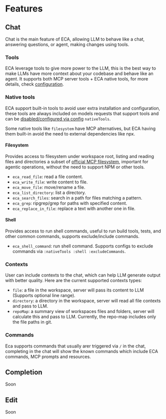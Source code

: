 # Features

## Chat

Chat is the main feature of ECA, allowing LLM to behave like a chat, answering questions, or agent, making changes using tools.

### Tools

ECA leverage tools to give more power to the LLM, this is the best way to make LLMs have more context about your codebase and behave like an agent.
It supports both MCP server tools + ECA native tools, for more details, check [configuration]().

### Native tools

ECA support built-in tools to avoid user extra installation and configuration, these tools are always included on models requests that support tools and can be [disabled/configured via config](./configuration.md) `nativeTools`.

Some native tools like `filesystem` have MCP alternatives, but ECA having them built-in avoid the need to external dependencies like npx.

#### Filesystem

Provides access to filesystem under workspace root, listing and reading files and directories a subset of [official MCP filesystem](https://mcpserverhub.com/servers/filesystem), important for agentic operations, without the need to support NPM or other tools.

- `eca_read_file`: read a file content.
- `eca_write_file`: write content to file.
- `eca_move_file`: move/rename a file.
- `eca_list_directory`: list a directory.
- `eca_search_files`: search in a path for files matching a pattern.
- `eca_grep`: ripgrep/grep for paths with specified content.
- `eca_replace_in_file`: replace a text with another one in file.

#### Shell

Provides access to run shell commands, useful to run build tools, tests, and other common commands, supports exclude/include commands. 

- `eca_shell_command`: run shell command. Supports configs to exclude commands via `:nativeTools :shell :excludeCommands`.

### Contexts

User can include contexts to the chat, which can help LLM generate output with better quality.
Here are the current supported contexts types:

- `file`: a file in the workspace, server will pass its content to LLM (Supports optional line range).
- `directory`: a directory in the workspace, server will read all file contexts and pass to LLM.
- `repoMap`: a summary view of workspaces files and folders, server will calculate this and pass to LLM. Currently, the repo-map includes only the file paths in git.

### Commands

Eca supports commands that usually arer triggered via `/` in the chat, completing in the chat will show the known commands which include ECA commands, MCP prompts and resources.

##  Completion

Soon

## Edit 

Soon

